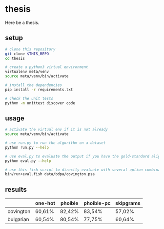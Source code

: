 # thesis

Here be a thesis.


## setup

```bash
# clone this repository
git clone $THIS_REPO
cd thesis

# create a python3 virtual environment
virtualenv meta/venv
source meta/venv/bin/activate

# install the dependencies
pip install -r requirements.txt

# check the unit tests
python -m unittest discover code
```


## usage

```bash
# activate the virtual env if it is not already
source meta/venv/bin/activate

# use run.py to run the algorithm on a dataset
python run.py --help

# use eval.py to evaluate the output if you have the gold-standard alignments
python eval.py --help

# use this fish script to directly evaluate with several option combinations
bin/run+eval.fish data/bdpa/covington.psa
```


## results

|           | one-hot | phoible | phoible-pc | skipgrams |
|-----------|---------|---------|------------|-----------|
| covington |  60,61% |  82,42% |     83,54% |    57,02% |
| bulgarian |  60,54% |  80,54% |     77,75% |    60,64% |
